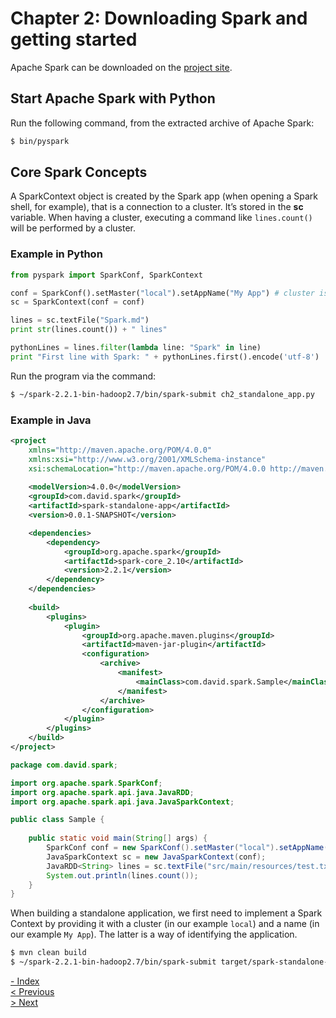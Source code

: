 # Chapter 2: Downloading Spark and getting started
Apache Spark can be downloaded on the [project site](https://spark.apache.org/downloads.html).

## Start Apache Spark with Python
Run the following command, from the extracted archive of Apache Spark:
```bash
$ bin/pyspark
```

## Core Spark Concepts
A SparkContext object is created by the Spark app (when opening a Spark shell, for example), that is a connection to a cluster. It’s stored in the **sc** variable.
When having a cluster, executing a command like ``lines.count()`` will be performed by a cluster.

### Example in Python
```python
from pyspark import SparkConf, SparkContext

conf = SparkConf().setMaster("local").setAppName("My App") # cluster is defined here, and is localhost
sc = SparkContext(conf = conf)

lines = sc.textFile("Spark.md")
print str(lines.count()) + " lines"

pythonLines = lines.filter(lambda line: "Spark" in line)
print "First line with Spark: " + pythonLines.first().encode('utf-8')
```

Run the program via the command:
```bash
$ ~/spark-2.2.1-bin-hadoop2.7/bin/spark-submit ch2_standalone_app.py
```

### Example in Java
```xml
<project 
    xmlns="http://maven.apache.org/POM/4.0.0" 
    xmlns:xsi="http://www.w3.org/2001/XMLSchema-instance"
	xsi:schemaLocation="http://maven.apache.org/POM/4.0.0 http://maven.apache.org/xsd/maven-4.0.0.xsd">
	
	<modelVersion>4.0.0</modelVersion>
	<groupId>com.david.spark</groupId>
	<artifactId>spark-standalone-app</artifactId>
	<version>0.0.1-SNAPSHOT</version>

	<dependencies>
		<dependency>
			<groupId>org.apache.spark</groupId>
			<artifactId>spark-core_2.10</artifactId>
			<version>2.2.1</version>
		</dependency>
	</dependencies>
    
	<build>
		<plugins>
			<plugin>
				<groupId>org.apache.maven.plugins</groupId>
				<artifactId>maven-jar-plugin</artifactId>
				<configuration>
					<archive>
						<manifest>
							<mainClass>com.david.spark.Sample</mainClass>
						</manifest>
					</archive>
				</configuration>
			</plugin>
		</plugins>
	</build>
</project>
```

```java
package com.david.spark;

import org.apache.spark.SparkConf;
import org.apache.spark.api.java.JavaRDD;
import org.apache.spark.api.java.JavaSparkContext;

public class Sample {
	
	public static void main(String[] args) {
		SparkConf conf = new SparkConf().setMaster("local").setAppName("My App");
		JavaSparkContext sc = new JavaSparkContext(conf);
		JavaRDD<String> lines = sc.textFile("src/main/resources/test.txt");
		System.out.println(lines.count());
	}
}
```

When building a standalone application, we first need to implement a Spark Context by providing it with a cluster (in our example `local`) and a name (in our example `My App`). The latter is a way of identifying the application.

```bash
$ mvn clean build
$ ~/spark-2.2.1-bin-hadoop2.7/bin/spark-submit target/spark-standalone-app-0.0.1-SNAPSHOT.jar 
```


[- Index](./README.md)  
[< Previous](./Spark_chapter1.md)  
[> Next](./Spark_chapter3.md)
